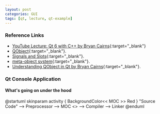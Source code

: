 ```yaml
---
layout: post
categories: GUI
tags: [qt, lecture, qt-example]
---
```


### Reference Links

- [YouTube Lecture: Qt 6 with C++ by Bryan Cairns](<https://www.youtube.com/watch?v=KugPAznC4Yo&list=PLUbFnGajtZlXbrbdlraCe3LMC_YH5abao&index=6>){:target="_blank"}
- [QObject](<https://doc.qt.io/qt-6/qobject.html>){:target="_blank"}.
- [Signals and Slots](<https://doc.qt.io/qt-6/signalsandslots.html>){:target="_blank"}.
- [meta-object system](<https://doc.qt.io/qt-6/metaobjects.html>){:target="_blank"}.
- [Understanding QObject in Qt by Bryan Cairns](<https://bcairns.medium.com/understanding-qobject-in-qt-97de374ca0cd>){:target="_blank"}.

### Qt Console Application

#### What's going on under the hood

@startuml
skinparam activity {
  BackgroundColor<< MOC >> Red
}
"Source Code" --> Preprocessor
--> MOC <<MOC>>
--> Compiler
--> Linker
@enduml
